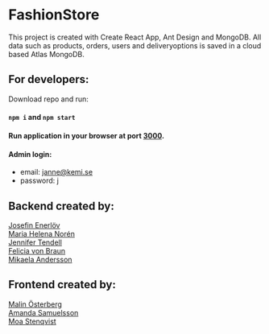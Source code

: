 # FashionStore

This project is created with Create React App, Ant Design and MongoDB. All data such as products, orders, users and deliveryoptions is saved in a cloud based Atlas MongoDB.

## For developers:

Download repo and run: 

#### `npm i` and `npm start`
#### Run application in your browser at port [3000](http://localhost:3000).

#### Admin login:
* email: janne@kemi.se 
* password: j 

## Backend created by:
[Josefin Enerlöv](https://github.com/jenerlov)\
[Maria Helena Norén](mariahelenanoren@gmail.com)\
[Jennifer Tendell](https://github.com/JenniferTendell)\
[Felicia von Braun](https://github.com/feliciavonbraun)\
[Mikaela Andersson](https://github.com/MikaelaAnd)

## Frontend created by:
[Malin Österberg](https://github.com/msmalinosterberg)\
[Amanda Samuelsson](https://github.com/amandasamuelsson)\
[Moa Stenqvist](https://github.com/stonetwix)
